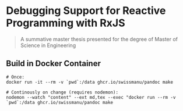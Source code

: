 # Debugging Support for Reactive Programming with RxJS

> A summative master thesis presented for the degree of Master of Science in Engineering

## Build in Docker Container

```shell
# Once:
docker run -it --rm -v `pwd`:/data ghcr.io/swissmanu/pandoc make

# Continously on change (requires nodemon):
nodemon --watch "content" --ext md,tex --exec "docker run --rm -v `pwd`:/data ghcr.io/swissmanu/pandoc make
```
